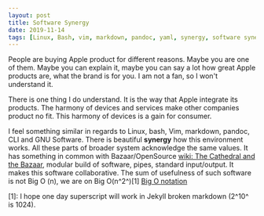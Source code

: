 ```yaml
---
layout: post
title: Software Synergy
date: 2019-11-14
tags: [Linux, Bash, vim, markdown, pandoc, yaml, synergy, software synergy, Big O]
---
```


People are buying Apple product for different reasons. Maybe you are one of them. Maybe you can explain it, maybe you can say a lot how great Apple products are, what the brand is for you. I am not a fan, so I won't understand it.

There is one thing I do understand. It is the way that Apple integrate its products. The harmony of devices and services make other companies product no fit. This harmony of devices is a gain for consumer.

I feel something similar in regards to Linux, bash, Vim, markdown, pandoc, CLI and GNU Software. There is beautiful **synergy** how this environment works. All these parts of broader system acknowledge the same values. It has something in common with Bazaar/OpenSource [wiki: The Cathedral and the Bazaar](https://en.wikipedia.org/wiki/The_Cathedral_and_the_Bazaar), modular build of software, pipes, standard input/output. It makes this software collaborative. The sum of usefulness of such software is not Big O (n), we are on Big O(n^2^)[1]  [Big O notation](https://en.wikipedia.org/wiki/Big_O_notation)

[1]: I hope one day superscript will work in Jekyll broken markdown (2^10^ is 1024).
